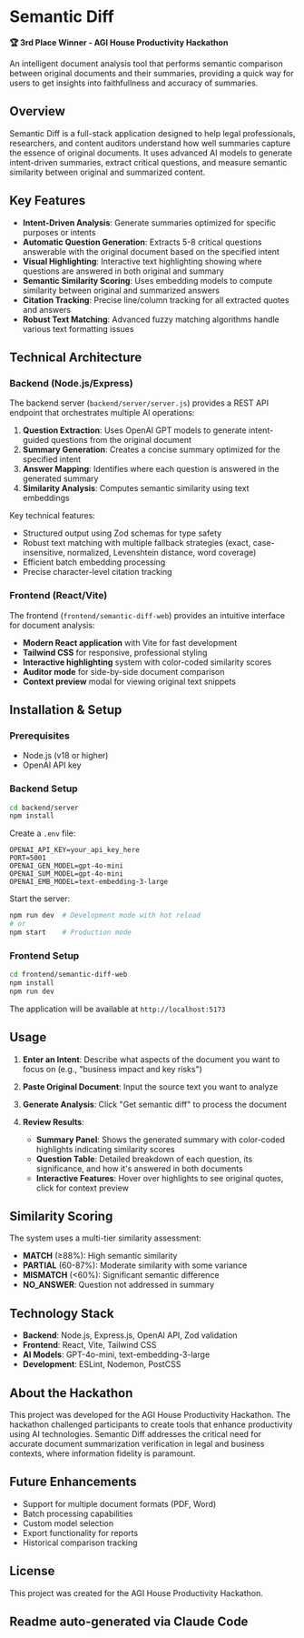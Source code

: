 # Semantic Diff

**🏆 3rd Place Winner - AGI House Productivity Hackathon**

An intelligent document analysis tool that performs semantic comparison between original documents and their summaries, providing a quick way for users to get insights into faithfullness and accuracy of summaries.

## Overview

Semantic Diff is a full-stack application designed to help legal professionals, researchers, and content auditors understand how well summaries capture the essence of original documents. It uses advanced AI models to generate intent-driven summaries, extract critical questions, and measure semantic similarity between original and summarized content.

## Key Features

- **Intent-Driven Analysis**: Generate summaries optimized for specific purposes or intents
- **Automatic Question Generation**: Extracts 5-8 critical questions answerable with the original document based on the specified intent
- **Visual Highlighting**: Interactive text highlighting showing where questions are answered in both original and summary
- **Semantic Similarity Scoring**: Uses embedding models to compute similarity between original and summarized answers
- **Citation Tracking**: Precise line/column tracking for all extracted quotes and answers
- **Robust Text Matching**: Advanced fuzzy matching algorithms handle various text formatting issues

## Technical Architecture

### Backend (Node.js/Express)

The backend server (`backend/server/server.js`) provides a REST API endpoint that orchestrates multiple AI operations:

1. **Question Extraction**: Uses OpenAI GPT models to generate intent-guided questions from the original document
2. **Summary Generation**: Creates a concise summary optimized for the specified intent
3. **Answer Mapping**: Identifies where each question is answered in the generated summary
4. **Similarity Analysis**: Computes semantic similarity using text embeddings

Key technical features:
- Structured output using Zod schemas for type safety
- Robust text matching with multiple fallback strategies (exact, case-insensitive, normalized, Levenshtein distance, word coverage)
- Efficient batch embedding processing
- Precise character-level citation tracking

### Frontend (React/Vite)

The frontend (`frontend/semantic-diff-web`) provides an intuitive interface for document analysis:

- **Modern React application** with Vite for fast development
- **Tailwind CSS** for responsive, professional styling
- **Interactive highlighting** system with color-coded similarity scores
- **Auditor mode** for side-by-side document comparison
- **Context preview** modal for viewing original text snippets

## Installation & Setup

### Prerequisites
- Node.js (v18 or higher)
- OpenAI API key

### Backend Setup

```bash
cd backend/server
npm install
```

Create a `.env` file:
```
OPENAI_API_KEY=your_api_key_here
PORT=5001
OPENAI_GEN_MODEL=gpt-4o-mini
OPENAI_SUM_MODEL=gpt-4o-mini
OPENAI_EMB_MODEL=text-embedding-3-large
```

Start the server:
```bash
npm run dev  # Development mode with hot reload
# or
npm start    # Production mode
```

### Frontend Setup

```bash
cd frontend/semantic-diff-web
npm install
npm run dev
```

The application will be available at `http://localhost:5173`

## Usage

1. **Enter an Intent**: Describe what aspects of the document you want to focus on (e.g., "business impact and key risks")

2. **Paste Original Document**: Input the source text you want to analyze

3. **Generate Analysis**: Click "Get semantic diff" to process the document

4. **Review Results**:
   - **Summary Panel**: Shows the generated summary with color-coded highlights indicating similarity scores
   - **Question Table**: Detailed breakdown of each question, its significance, and how it's answered in both documents
   - **Interactive Features**: Hover over highlights to see original quotes, click for context preview

## Similarity Scoring

The system uses a multi-tier similarity assessment:
- **MATCH** (≥88%): High semantic similarity
- **PARTIAL** (60-87%): Moderate similarity with some variance
- **MISMATCH** (<60%): Significant semantic difference
- **NO_ANSWER**: Question not addressed in summary

## Technology Stack

- **Backend**: Node.js, Express.js, OpenAI API, Zod validation
- **Frontend**: React, Vite, Tailwind CSS
- **AI Models**: GPT-4o-mini, text-embedding-3-large
- **Development**: ESLint, Nodemon, PostCSS

## About the Hackathon

This project was developed for the AGI House Productivity Hackathon. The hackathon challenged participants to create tools that enhance productivity using AI technologies. Semantic Diff addresses the critical need for accurate document summarization verification in legal and business contexts, where information fidelity is paramount.

## Future Enhancements

- Support for multiple document formats (PDF, Word)
- Batch processing capabilities
- Custom model selection
- Export functionality for reports
- Historical comparison tracking

## License

This project was created for the AGI House Productivity Hackathon.

## Readme auto-generated via Claude Code